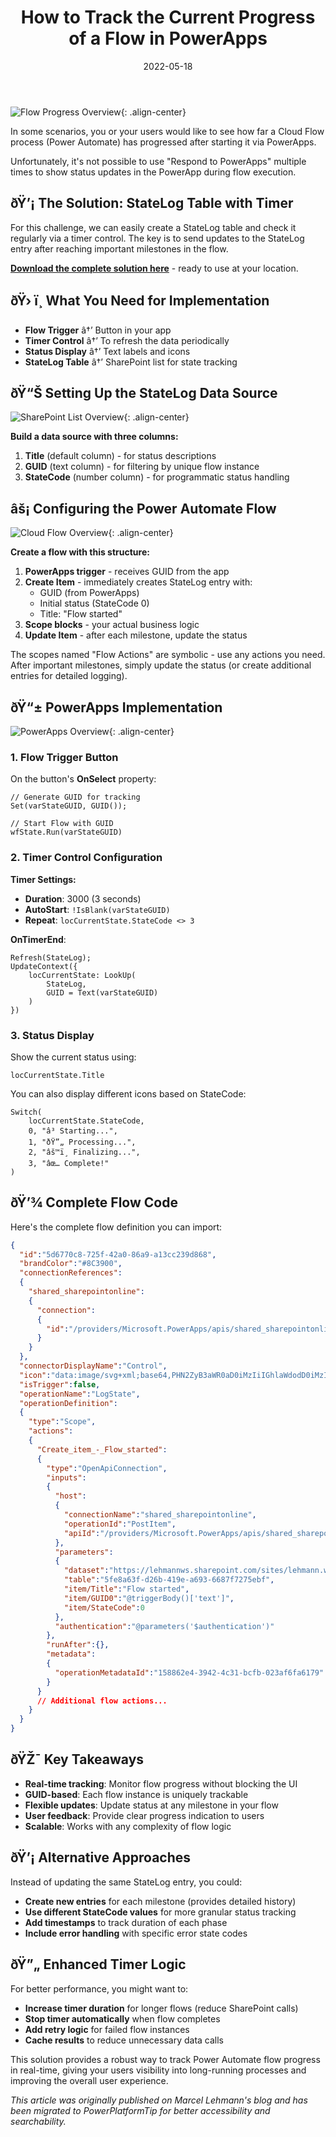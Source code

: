 ﻿---
title: "How to Track the Current Progress of a Flow in PowerApps"
date: 2022-05-18
permalink: "/article/powerplatform/2022/05/18/how-to-track-the-current-progress-of-a-flow-in-the-powerapp/"
updated: 2025-06-26
categories:
  - Article
  - PowerPlatform
excerpt: "Learn how to track Power Automate flow progress in real-time within your PowerApps using a StateLog table and timer controls. Complete solution with downloadable example."
header:
  overlay_color: "#2dd4bf"
  overlay_filter: "0.5"
  teaser: https://lehmann.ws/wp-content/uploads/2022/05/overview-1.gif
toc: true
toc_sticky: true
tags:
  - PowerApps
  - PowerAutomate
  - Flow Progress
  - StateLog
  - Timer Control
  - SharePoint
  - GUID
  - PowerPlatform
---

![Flow Progress Overview](https://lehmann.ws/wp-content/uploads/2022/05/overview-1.gif){: .align-center}

In some scenarios, you or your users would like to see how far a Cloud Flow process (Power Automate) has progressed after starting it via PowerApps.

Unfortunately, it's not possible to use "Respond to PowerApps" multiple times to show status updates in the PowerApp during flow execution.

## ðŸ’¡ The Solution: StateLog Table with Timer

For this challenge, we can easily create a StateLog table and check it regularly via a timer control. The key is to send updates to the StateLog entry after reaching important milestones in the flow.

[**Download the complete solution here**](https://lehmannws.sharepoint.com/:u:/s/lehmann.ws/EZPqZIeuWXNBmNMDKrVf7cAB515lmUp4PTtzG8dfWmoZpw?e=8gJXFt) - ready to use at your location.

## ðŸ› ï¸ What You Need for Implementation

- **Flow Trigger** â†’ Button in your app
- **Timer Control** â†’ To refresh the data periodically  
- **Status Display** â†’ Text labels and icons
- **StateLog Table** â†’ SharePoint list for state tracking

## ðŸ“Š Setting Up the StateLog Data Source

![SharePoint List Overview](https://lehmann.ws/wp-content/uploads/2022/05/overview-sp-list-1.png){: .align-center}

**Build a data source with three columns:**

1. **Title** (default column) - for status descriptions
2. **GUID** (text column) - for filtering by unique flow instance
3. **StateCode** (number column) - for programmatic status handling

## âš¡ Configuring the Power Automate Flow

![Cloud Flow Overview](https://lehmann.ws/wp-content/uploads/2022/05/overview-cloudflow.png){: .align-center}

**Create a flow with this structure:**

1. **PowerApps trigger** - receives GUID from the app
2. **Create Item** - immediately creates StateLog entry with:
   - GUID (from PowerApps)
   - Initial status (StateCode 0)
   - Title: "Flow started"
3. **Scope blocks** - your actual business logic
4. **Update Item** - after each milestone, update the status

The scopes named "Flow Actions" are symbolic - use any actions you need. After important milestones, simply update the status (or create additional entries for detailed logging).

## ðŸ“± PowerApps Implementation

![PowerApps Overview](https://lehmann.ws/wp-content/uploads/2022/05/overview.png){: .align-center}

### 1. Flow Trigger Button

On the button's **OnSelect** property:

```powerapps
// Generate GUID for tracking
Set(varStateGUID, GUID());

// Start Flow with GUID
wfState.Run(varStateGUID)
```

### 2. Timer Control Configuration

**Timer Settings:**
- **Duration**: 3000 (3 seconds)
- **AutoStart**: `!IsBlank(varStateGUID)`
- **Repeat**: `locCurrentState.StateCode <> 3`

**OnTimerEnd**:
```powerapps
Refresh(StateLog);
UpdateContext({
    locCurrentState: LookUp(
        StateLog,
        GUID = Text(varStateGUID)
    )
})
```

### 3. Status Display

Show the current status using:
```powerapps
locCurrentState.Title
```

You can also display different icons based on StateCode:
```powerapps
Switch(
    locCurrentState.StateCode,
    0, "â³ Starting...",
    1, "ðŸ”„ Processing...", 
    2, "âš™ï¸ Finalizing...",
    3, "âœ… Complete!"
)
```

## ðŸ’¾ Complete Flow Code

Here's the complete flow definition you can import:

```json
{
  "id":"5d6770c8-725f-42a0-86a9-a13cc239d868",
  "brandColor":"#8C3900",
  "connectionReferences":
  {
    "shared_sharepointonline":
    {
      "connection":
      {
        "id":"/providers/Microsoft.PowerApps/apis/shared_sharepointonline/connections/shared-sharepointonl-2e2e173e-f314-4d56-afe3-20f134d359a6"
      }
    }
  },
  "connectorDisplayName":"Control",
  "icon":"data:image/svg+xml;base64,PHN2ZyB3aWR0aD0iMzIiIGhlaWdodD0iMzIiIHZlcnNpb249IjEuMSIgdmlld0JveD0iMCAwIDMyIDMyIiB4bWxucz0iaHR0cDovL3d3dy53My5vcmcvMjAwMC9zdmciPg0KIDxwYXRoIGQ9Im0wIDBoMzJ2MzJoLTMyeiIgZmlsbD0iIzhDMzkwMCIvPg0KIDxwYXRoIGQ9Im04IDEwaDE2djEyaC0xNnptMTUgMTF2LTEwaC0xNHYxMHptLTItOHY2aC0xMHYtNnptLTEgNXYtNGgtOHY0eiIgZmlsbD0iI2ZmZiIvPg0KPC9zdmc+DQo=",
  "isTrigger":false,
  "operationName":"LogState",
  "operationDefinition":
  {
    "type":"Scope",
    "actions":
    {
      "Create_item_-_Flow_started":
      {
        "type":"OpenApiConnection",
        "inputs":
        {
          "host":
          {
            "connectionName":"shared_sharepointonline",
            "operationId":"PostItem",
            "apiId":"/providers/Microsoft.PowerApps/apis/shared_sharepointonline"
          },
          "parameters":
          {
            "dataset":"https://lehmannws.sharepoint.com/sites/lehmann.ws",
            "table":"5fe8a63f-d26b-419e-a693-6687f7275ebf",
            "item/Title":"Flow started",
            "item/GUID0":"@triggerBody()['text']",
            "item/StateCode":0
          },
          "authentication":"@parameters('$authentication')"
        },
        "runAfter":{},
        "metadata":
        {
          "operationMetadataId":"158862e4-3942-4c31-bcfb-023af6fa6179"
        }
      }
      // Additional flow actions...
    }
  }
}
```

## ðŸŽ¯ Key Takeaways

- **Real-time tracking**: Monitor flow progress without blocking the UI
- **GUID-based**: Each flow instance is uniquely trackable
- **Flexible updates**: Update status at any milestone in your flow
- **User feedback**: Provide clear progress indication to users
- **Scalable**: Works with any complexity of flow logic

## ðŸ’¡ Alternative Approaches

Instead of updating the same StateLog entry, you could:
- **Create new entries** for each milestone (provides detailed history)
- **Use different StateCode values** for more granular status tracking
- **Add timestamps** to track duration of each phase
- **Include error handling** with specific error state codes

## ðŸ”„ Enhanced Timer Logic

For better performance, you might want to:
- **Increase timer duration** for longer flows (reduce SharePoint calls)
- **Stop timer automatically** when flow completes
- **Add retry logic** for failed flow instances
- **Cache results** to reduce unnecessary data calls

This solution provides a robust way to track Power Automate flow progress in real-time, giving your users visibility into long-running processes and improving the overall user experience.

*This article was originally published on Marcel Lehmann's blog and has been migrated to PowerPlatformTip for better accessibility and searchability.*


